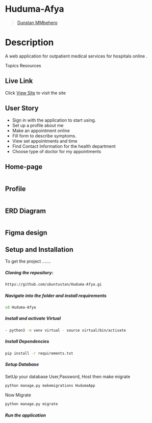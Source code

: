 # Huduma-Afya

>[Dunstan MMbehero](https://github.com/ubuntustan/Huduma-Afya.git)

  
# Description  
A web application for outpatient medical services for hospitals online .

Topics
Resources

##  Live Link  
 Click [View Site]()  to visit the site


## User Story  
  
* Sign in with the application to start using.
* Set up a profile about me 
* Make an appointment online 
* Fill form to describe symptoms.
* View set appointments and time
* Find Contact Information for the health department
* Choose type of doctor for my appointments

## Home-page
<img src="">

## Profile 
<img src="">

## ERD Diagram
<img src=""> 

## Figma design

## Setup and Installation  
To get the project .......  
  
##### Cloning the repository:  
 ```bash 
https://github.com/ubuntustan/Huduma-Afya.gi
```
##### Navigate into the folder and install requirements  
 ```bash 
cd Huduma-Afya
```
##### Install and activate Virtual  
 ```bash 
- python3 -m venv virtual - source virtual/bin/activate  
```  
##### Install Dependencies  
 ```bash 
 pip install -r requirements.txt 
```  
 ##### Setup Database  
  SetUp your database User,Password, Host then make migrate  
 ```bash 
python manage.py makemigrations HudumaApp
 ``` 
 Now Migrate  
 ```bash 
 python manage.py migrate 
```
##### Run the application  
